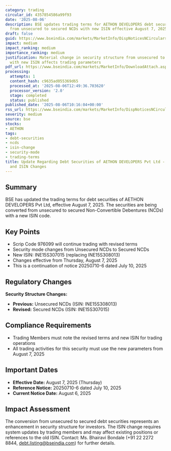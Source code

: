 ```yaml
---
category: trading
circular_id: 4357854586a99f93
date: '2025-08-06'
description: BSE updates trading terms for AETHON DEVELOPERS debt securities, changing
  from unsecured to secured NCDs with new ISIN effective August 7, 2025.
draft: false
guid: https://www.bseindia.com/markets/MarketInfo/DispNoticesNCirculars.aspx?Noticeid={7D682022-8D57-495B-8972-4ED84871BDCE}&noticeno=20250806-13&dt=08/06/2025&icount=13&totcount=29&flag=0
impact: medium
impact_ranking: medium
importance_ranking: medium
justification: Material change in security structure from unsecured to secured NCDs
  with new ISIN affects trading parameters
pdf_url: https://www.bseindia.com/markets/MarketInfo/DownloadAttach.aspx?id=20250806-13&attachedId=
processing:
  attempts: 1
  content_hash: c9635ad055369d65
  processed_at: '2025-08-06T12:49:36.703620'
  processor_version: '2.0'
  stage: completed
  status: published
published_date: '2025-08-06T10:16:04+00:00'
rss_url: https://www.bseindia.com/markets/MarketInfo/DispNoticesNCirculars.aspx?Noticeid={7D682022-8D57-495B-8972-4ED84871BDCE}&noticeno=20250806-13&dt=08/06/2025&icount=13&totcount=29&flag=0
severity: medium
source: bse
stocks:
- AETHON
tags:
- debt-securities
- ncds
- isin-change
- security-mode
- trading-terms
title: Update Regarding Debt Securities of AETHON DEVELOPERS Pvt Ltd - Security Mode
  and ISIN Changes
---
```


## Summary

BSE has updated the trading terms for debt securities of AETHON DEVELOPERS Pvt Ltd, effective August 7, 2025. The securities are being converted from unsecured to secured Non-Convertible Debentures (NCDs) with a new ISIN code.

## Key Points

- Scrip Code 976099 will continue trading with revised terms
- Security mode changes from Unsecured NCDs to Secured NCDs
- New ISIN: INE15S307015 (replacing INE15S308013)
- Changes effective from Thursday, August 7, 2025
- This is a continuation of notice 20250710-6 dated July 10, 2025

## Regulatory Changes

**Security Structure Changes:**
- **Previous:** Unsecured NCDs (ISIN: INE15S308013)
- **Revised:** Secured NCDs (ISIN: INE15S307015)

## Compliance Requirements

- Trading Members must note the revised terms and new ISIN for trading operations
- All trading activities for this security must use the new parameters from August 7, 2025

## Important Dates

- **Effective Date:** August 7, 2025 (Thursday)
- **Reference Notice:** 20250710-6 dated July 10, 2025
- **Current Notice Date:** August 6, 2025

## Impact Assessment

The conversion from unsecured to secured debt securities represents an enhancement in security structure for investors. The ISIN change requires system updates by trading members and may affect existing positions or references to the old ISIN. Contact: Ms. Bhairavi Bondale (+91 22 2272 8844, debt.listing@bseindia.com) for further details.